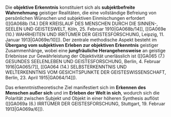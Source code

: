 
Die **objektive Erkenntnis** konstituiert sich als **subjektbefreite Wahrnehmung** geistiger Realitäten, die eine vollständige Befreiung von persönlichen Wünschen und subjektiven Einmischungen erfordert ([[GA068b (14.) DER KREISLAUF DES MENSCHEN DURCH DIE SINNEN-, SEELEN UND GEISTESWELT, Köln, 25. Februar 1910|GA068b/14]], [[GA069e (10.) WAHRHEITEN UND IRRTÜMER DER GEISTESFORSCHUNG, Leipzig, 11. Januar 1913|GA069e/10]]). Der zentrale methodische Aspekt besteht im **Übergang vom subjektiven Erleben zur objektiven Erkenntnis** geistiger Zusammenhänge, wobei eine **jungfräuliche Herangehensweise** an geistige Erlebnisse zur Gewährleistung der Objektivität unerlässlich ist ([[GA065 (7.) GESUNDES SEELENLEBEN UND GEISTESFORSCHUNG, Berlin, 4. Februar 1916|GA065/7]], [[GA064 (14.) SELBSTERKENNTNIS UND WELTERKENNTNIS VOM GESICHTSPUNKTE DER GEISTESWISSENSCHAFT, Berlin, 23. April 1915|GA064/14]]).

Das erkenntnistheoretische Ziel manifestiert sich im **Erkennen des Menschen außer sich** und im **Erleben der Welt in sich**, wodurch sich die Polarität zwischen Subjekt und Objekt in einer höheren Synthesis auflöst ([[GA069a (6.) IRRTÜMER DER GEISTESFORSCHUNG, Stuttgart, 19. Februar 1913|GA069a/6]]).
